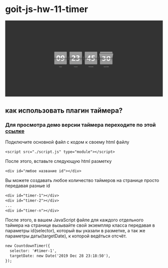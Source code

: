 # goit-js-hw-11-timer

![print scrin](homework/image.jpg)

## как использовать плагин таймера?

### Для просмотра демо версии таймера переходите по этой [ссылке](https://imykhailychenko.github.io/goit-js-hw-11-timer/homework/index.html)

Подключите основной файл с кодом к своему html файлу
```
<script src="./script.js" type="module"></script>
```

После этого, вставьте следующую html разметку
```
<div id="любое название id"></div>
```

Вы можете создавать любое количество таймеров на странице
просто передавая разные id
```
<div id="timer-1"></div>
<div id="timer-2"></div>
...
<div id="timer-n"></div>
```

После этого, в вашем JavaScript файле для каждого отдельного таймера на странице
вызывайте свой экземпляр класса передавая в параметры id(selector), который вы указали в
разметке, а так же параметры даты(targetDate), к которой ведёться отсчёт.

```
new CountdownTimer({
  selector: '#timer-1',
  targetDate: new Date('2019 Dec 28 23:18:50'),
});
```
